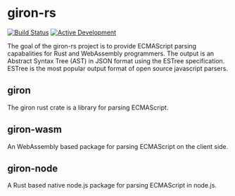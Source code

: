 # giron-rs

[![Build Status](https://travis-ci.com/BlueBlazin/giron.svg?branch=master)](https://travis-ci.com/BlueBlazin/giron)
[![Active Development](https://img.shields.io/badge/Maintenance%20Level-Actively%20Developed-brightgreen.svg)](https://gist.github.com/cheerfulstoic/d107229326a01ff0f333a1d3476e068d)

The goal of the giron-rs project is to provide ECMAScript parsing capabalities for Rust and WebAssembly programmers.
The output is an Abstract Syntax Tree (AST) in JSON format using the ESTree specification. ESTree is the most popular output format of open source javascript parsers.

## giron

The giron rust crate is a library for parsing ECMAScript.

## giron-wasm

An WebAssembly based package for parsing ECMAScript on the client side.

## giron-node

A Rust based native node.js package for parsing ECMAScript in node.js.
